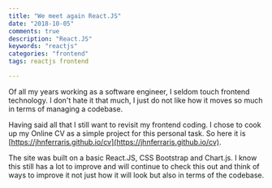 ```yaml
---
title: "We meet again React.JS"
date: "2018-10-05"
comments: true
description: "React.JS"
keywords: "reactjs"
categories: "frontend"
tags: reactjs frontend

---
```


Of all my years working as a software engineer, I seldom touch frontend technology. I don't hate it that much, I just do not like how it moves so much in terms of managing a codebase.

Having said all that I still want to revisit my frontend coding. I chose to cook up my Online CV as a simple project for this personal task. So here it is [https://jhnferraris.github.io/cv](https://jhnferraris.github.io/cv).

The site was built on a basic React.JS, CSS Bootstrap and Chart.js. I know this still has a lot to improve and will continue to check this out and think of ways to improve it not just how it will look but also in terms of the codebase.

